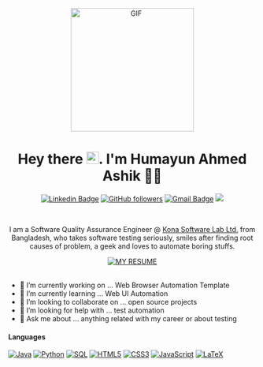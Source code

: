 <div align="center">
<img align="center" alt="GIF" height="250px" src="https://media.giphy.com/media/ZVik7pBtu9dNS/giphy.gif" />

# Hey there <img src="https://media.giphy.com/media/hvRJCLFzcasrR4ia7z/giphy.gif" width="25px">. I'm Humayun Ahmed Ashik 👨‍🎓

[![Linkedin Badge](https://img.shields.io/badge/-Humayun%20Ahmed%20Ashik-blue?style=social&logo=Linkedin&logoColor=blue&link=https://www.linkedin.com/in/ashikruet133068/)](https://www.linkedin.com/in/ashikruet133068/)
 [![GitHub followers](https://img.shields.io/github/followers/humayun-ashik?label=Follow&style=social)](https://github.com/humayun-ashik/?tab=follow) 
 [![Gmail Badge](https://img.shields.io/badge/-3024hik@gmail.com-c14438?style=social&logo=Gmail&logoColor=red&link=mailto:3024hik@gmail.com)](mailto:3024hik@gmail.com) 
 ![](https://visitor-badge.glitch.me/badge?page_id=humayun-ashik.humayun-ashik) 

<br />

I am a Software Quality Assurance Engineer @ [Kona Software Lab Ltd.](https://konasl.com/) from Bangladesh, who takes software testing seriously, smiles after finding root causes of problem,
a geek and loves to automate boring stuffs.  

[![MY RESUME](https://img.shields.io/badge/my%20resume%20-%231572B6.svg?&style=for-the-badge&logo=resume&logoColor=white)](https://humayun-ashik.github.io)
<br />
<br />
</div>

- 🔭 I’m currently working on ... Web Browser Automation Template
- 🌱 I’m currently learning ... Web UI Automation
- 👯 I’m looking to collaborate on ... open source projects
- 🤔 I’m looking for help with ... test automation 
- 💬 Ask me about ... anything related with my career or about testing 


#### Languages
[![Java](https://img.shields.io/badge/java-%23777BB4.svg?&style=for-the-badge&logo=java&logoColor=white)](https://www.java.com/en/)
[![Python](https://img.shields.io/badge/python%20-%2314354C.svg?&style=for-the-badge&logo=python&logoColor=white)](https://www.python.org/)
[![SQL](https://img.shields.io/badge/sql%20-%2314354C.svg?&style=for-the-badge&logo=mysql&logoColor=white)](https://www.mysql.com/)
[![HTML5](https://img.shields.io/badge/html5%20-%23E34F26.svg?&style=for-the-badge&logo=html5&logoColor=white)](https://developer.mozilla.org/fr/docs/Web/HTML)
[![CSS3](https://img.shields.io/badge/css3%20-%231572B6.svg?&style=for-the-badge&logo=css3&logoColor=white)](https://developer.mozilla.org/fr/docs/Web/CSS)
[![JavaScript](https://img.shields.io/badge/javascript%20-%23323330.svg?&style=for-the-badge&logo=javascript&logoColor=%23F7DF1E)](https://developer.mozilla.org/fr/docs/Web/JavaScript)
[![LaTeX](https://img.shields.io/badge/latex%20-%23008080.svg?&style=for-the-badge&logo=latex&logoColor=white)](https://www.latex-project.org/)

<!--
**Tools & Technologies:**  

<code><img height="20" src="https://img.shields.io/badge/git-%23777BB4.svg?&style=for-the-badge&logo=git&logoColor=white"></code>
<code><img height="20" src="https://github.com/hodehoujolive/hodehoujolive/blob/main/images/github.svg"></code>
<code><img height="20" src="https://github.com/hodehoujolive/hodehoujolive/blob/main/images/gitlab.svg"></code>
<code><img height="20" src="https://github.com/hodehoujolive/hodehoujolive/blob/main/images/linux.svg"></code>
<code><img height="20" src="https://github.com/hodehoujolive/hodehoujolive/blob/main/images/mysql.svg"></code>
<code><img height="20" src="https://github.com/hodehoujolive/hodehoujolive/blob/main/images/npm.svg"></code>
<code><img height="20" src="https://github.com/hodehoujolive/hodehoujolive/blob/main/images/slack.svg"></code>
<code><img height="20" src="https://github.com/hodehoujolive/hodehoujolive/blob/main/images/stackoverflow.svg"></code>
-->